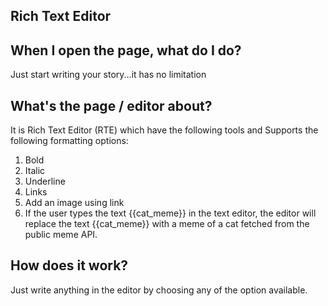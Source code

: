 <!-- About The Application -->

## Rich Text Editor

## When I open the page, what do I do?

Just start writing your story...it has no limitation

## What's the page / editor about?

It is Rich Text Editor (RTE) which have the following tools and Supports the following formatting options:

1. Bold
2. Italic
3. Underline
4. Links
5. Add an image using link
6. If the user types the text {{cat_meme}} in the text editor, the editor will replace the text {{cat_meme}} with a meme of a cat fetched from the public meme API.

## How does it work?

Just write anything in the editor by choosing any of the option available.
